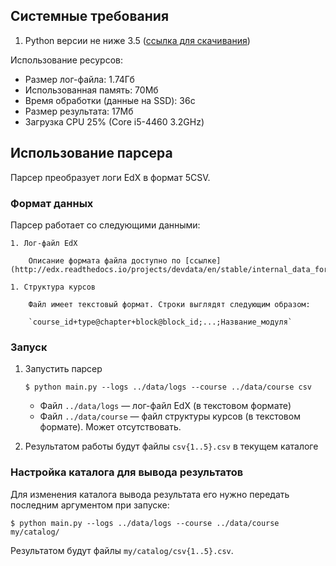 ## Системные требования

1. Python версии не ниже 3.5 ([ссылка для скачивания](https://www.python.org/ftp/python/3.6.5/python-3.6.5.exe))

Использование ресурсов:

* Размер лог-файла: 1.74Гб
* Использованная память: 70Мб
* Время обработки (данные на SSD): 36с
* Размер результата: 17Мб
* Загрузка CPU 25% (Core i5-4460 3.2GHz)

## Использование парсера

Парсер преобразует логи EdX в формат 5CSV.

### Формат данных

Парсер работает со следующими данными:

    1. Лог-файл EdX

        Описание формата файла доступно по [ссылке](http://edx.readthedocs.io/projects/devdata/en/stable/internal_data_formats/tracking_logs.html).

    1. Структура курсов

        Файл имеет текстовый формат. Строки выглядят следующим образом:

        `course_id+type@chapter+block@block_id;...;Название_модуля`

### Запуск

1. Запустить парсер

    ```
    $ python main.py --logs ../data/logs --course ../data/course csv
    ```

    * Файл `../data/logs` — лог-файл EdX (в текстовом формате)
    * Файл `../data/course` — файл структуры курсов (в текстовом формате). Может отсутствовать.

1. Результатом работы будут файлы `csv{1..5}.csv` в текущем каталоге

### Настройка каталога для вывода результатов

Для изменения каталога вывода результата его нужно передать последним аргументом при запуске:
```
$ python main.py --logs ../data/logs --course ../data/course my/catalog/
```

Результатом будут файлы `my/catalog/csv{1..5}.csv`.

